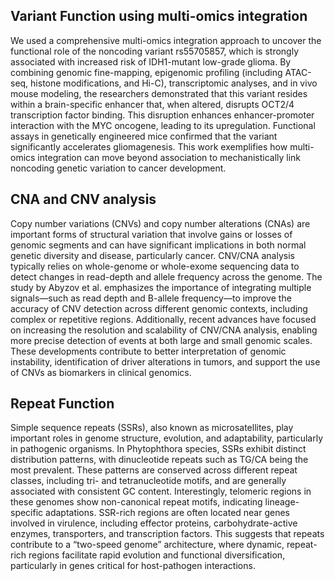 ##  Variant Function using multi-omics integration
We used a comprehensive multi-omics integration approach to uncover the functional role of the noncoding variant rs55705857, which is strongly associated with increased risk of IDH1-mutant low-grade glioma. By combining genomic fine-mapping, epigenomic profiling (including ATAC-seq, histone modifications, and Hi-C), transcriptomic analyses, and in vivo mouse modeling, the researchers demonstrated that this variant resides within a brain-specific enhancer that, when altered, disrupts OCT2/4 transcription factor binding. This disruption enhances enhancer-promoter interaction with the MYC oncogene, leading to its upregulation. Functional assays in genetically engineered mice confirmed that the variant significantly accelerates gliomagenesis. This work exemplifies how multi-omics integration can move beyond association to mechanistically link noncoding genetic variation to cancer development.

## CNA and CNV analysis

Copy number variations (CNVs) and copy number alterations (CNAs) are important forms of structural variation that involve gains or losses of genomic segments and can have significant implications in both normal genetic diversity and disease, particularly cancer. CNV/CNA analysis typically relies on whole-genome or whole-exome sequencing data to detect changes in read-depth and allele frequency across the genome. The study by Abyzov et al. emphasizes the importance of integrating multiple signals—such as read depth and B-allele frequency—to improve the accuracy of CNV detection across different genomic contexts, including complex or repetitive regions. Additionally, recent advances have focused on increasing the resolution and scalability of CNV/CNA analysis, enabling more precise detection of events at both large and small genomic scales. These developments contribute to better interpretation of genomic instability, identification of driver alterations in tumors, and support the use of CNVs as biomarkers in clinical genomics.

## Repeat Function

Simple sequence repeats (SSRs), also known as microsatellites, play important roles in genome structure, evolution, and adaptability, particularly in pathogenic organisms. In Phytophthora species, SSRs exhibit distinct distribution patterns, with dinucleotide repeats such as TG/CA being the most prevalent. These patterns are conserved across different repeat classes, including tri- and tetranucleotide motifs, and are generally associated with consistent GC content. Interestingly, telomeric regions in these genomes show non-canonical repeat motifs, indicating lineage-specific adaptations. SSR-rich regions are often located near genes involved in virulence, including effector proteins, carbohydrate-active enzymes, transporters, and transcription factors. This suggests that repeats contribute to a “two-speed genome” architecture, where dynamic, repeat-rich regions facilitate rapid evolution and functional diversification, particularly in genes critical for host-pathogen interactions.
